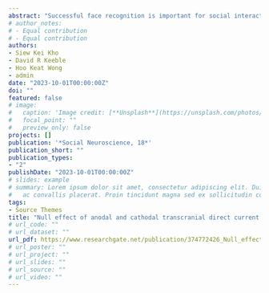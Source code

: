 ```yaml
---
abstract: "Successful face recognition is important for social interactions and public security. Although some preliminary evidence suggests that anodal and cathodal transcranial direct current stimulation (tDCS) might modulate own- and other-race face identification, respectively, the findings are largely inconsistent. Hence, we examined the effect of both anodal and cathodal tDCS on the recognition of own- and other-race faces. Ninety participants first completed own- and other-race Cambridge Face Memory Test (CFMT) as baseline measurements. Next, they received either anodal tDCS, cathodal tDCS or sham stimulation and finally they completed alternative versions of the own- and other-race CFMT. No difference in performance, in terms of accuracy and reaction time, for own- and other-race face recognition between anodal tDCS, cathodal tDCS and sham stimulation was found. Our findings cast doubt upon the efficacy of tDCS to modulate performance in face identification tasks."
# author_notes:
# - Equal contribution
# - Equal contribution
authors:
- Siew Kei Kho
- David R Keeble
- Hoo Keat Wong
- admin
date: "2023-10-01T00:00:00Z"
doi: ""
featured: false
# image:
#   caption: 'Image credit: [**Unsplash**](https://unsplash.com/photos/jdD8gXaTZsc)'
#   focal_point: ""
#   preview_only: false
projects: []
publication: '*Social Neuroscience, 18*'
publication_short: ""
publication_types:
- "2"
publishDate: "2023-10-01T00:00:00Z"
# slides: example
# summary: Lorem ipsum dolor sit amet, consectetur adipiscing elit. Duis posuere tellus
#   ac convallis placerat. Proin tincidunt magna sed ex sollicitudin condimentum.
tags:
- Source Themes
title: "Null effect of anodal and cathodal transcranial direct current stimulation (tDCS) on own- and other-race face recognition"
# url_code: ""
# url_dataset: ""
url_pdf: https://www.researchgate.net/publication/374772426_Null_effect_of_anodal_and_cathodal_transcranial_direct_current_stimulation_tDCS_on_own-_and_other-race_face_recognition
# url_poster: ""
# url_project: ""
# url_slides: ""
# url_source: ""
# url_video: ""
---
```



